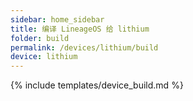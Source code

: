 ```yaml
---
sidebar: home_sidebar
title: 编译 LineageOS 给 lithium
folder: build
permalink: /devices/lithium/build
device: lithium
---
```

{% include templates/device_build.md %}
